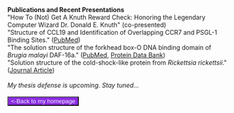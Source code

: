 <body>
<b>Publications and Recent Presentations</b><br>
&quot;How To (Not) Get A Knuth Reward Check: Honoring the Legendary Computer Wizard Dr. Donald E. Knuth&quot; (co-presented)<br>
&quot;Structure of CCL19 and Identification of Overlapping CCR7 and PSGL-1 Binding Sites.&quot; (<a href="https://www.ncbi.nlm.nih.gov/pmc/articles/PMC4809050/">PubMed</a>)<br>
&quot;The solution structure of the forkhead box-O DNA binding domain of <i>Brugia malayi</i> DAF-16a.&quot; (<a href="https://www.ncbi.nlm.nih.gov/pmc/articles/PMC4809524/">PubMed</a>, 
<a href="https://www.rcsb.org/structure/2MBF">Protein Data Bank</a>)<br>
&quot;Solution structure of the cold-shock-like protein from <i>Rickettsia rickettsii</i>.&quot; (<a href="https://doi.org/10.1107/S174430911203881X">Journal Article</a>)<br>
<br>
<i>My thesis defense is upcoming. Stay tuned...</i><br>
<br>
<form action="https://sschoellerstem.github.io">
  <button type="submit" style="background-color:blueviolet;color:whitesmoke">&lt;-Back to my homepage</button>
</form>
</body>

